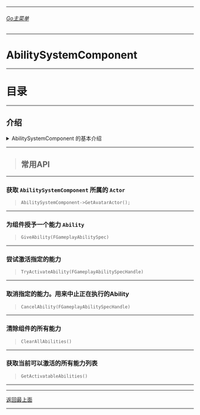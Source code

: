 ___________________________________________________________________________________________
###### [Go主菜单](../MainMenu.md)
___________________________________________________________________________________________
# AbilitySystemComponent

------

# 目录



------



## 介绍


<details>
<summary>AbilitySystemComponent 的基本介绍</summary>

>### AbilitySystemComponent 的基本概念
>
>`AbilitySystemComponent`（ASC）是Unreal Engine中的Gameplay Ability System（GAS）的核心组件之一。它用于管理和处理与游戏玩法相关的能力（Abilities）、效果（Effects）、属性（Attributes）以及状态（Gameplay Tags）等。ASC为角色或其他具有能力的对象（例如AI、可破坏的物体等）提供了一套框架，使得能力和效果的实现更加模块化和数据驱动。以下是ASC的一些主要功能和特点：
>
>### 1. **管理能力（Abilities）**
>
>- ASC负责激活、取消和管理与其关联的所有Gameplay Abilities。
>- 每个Ability都可以通过ASC来请求激活或取消，并且ASC会处理Ability的冷却、成本、条件等逻辑。
> 
> ### 2. **处理效果（Gameplay Effects）**
>
>- Gameplay Effects用于修改对象的属性值（例如生命值、速度等），并且ASC负责应用、移除和管理这些效果。
>- ASC可以处理效果的堆叠规则、持续时间和周期性效果（例如每秒伤害）。
> 
> ### 3. **属性系统（Attributes）**
>
>- ASC与Attribute Set配合使用，用于管理角色的各类属性，例如力量、敏捷、耐力等。
>- ASC提供了获取和修改属性值的接口，并可以通过Gameplay Effects来调整这些属性。
> 
> ### 4. **状态管理（Gameplay Tags）**
>
>- ASC利用Gameplay Tags来标识和管理角色或对象的状态，如“中毒”、“隐形”、“晕眩”等。
>- 这些标签可以与Abilities和Effects联动，用于控制能力的激活条件或效果的应用规则。
> 
> ### 5. **网络同步**
>
>- ASC设计上支持网络同步，使得在多人游戏中能力和效果的应用能够正确同步到客户端和服务器。
>- 它处理客户端预测、服务端验证等关键网络游戏开发中的同步问题。
> 
> ### 6. **事件与通知**
>
>- ASC提供了事件和委托，允许在Ability激活、效果应用、属性变化等事件发生时触发自定义逻辑。
>- 开发者可以利用这些事件来实现复杂的游戏机制，例如连击、特效触发等。
> 
> ### 7. **性能优化**
>
>- ASC和GAS框架本身是为性能优化而设计的，通过数据驱动的方式减少了蓝图逻辑的复杂性，并提升了大规模多人环境下的表现。
>
> ASC是GAS体系中非常灵活且功能强大的组件，适合用于实现复杂的游戏机制和效果。你在开发中可以通过继承和扩展它来实现自定义的行为，以满足特定的游戏需求。

------

</details>

------

>## 常用API

------

### 获取 `AbilitySystemComponent` 所属的 `Actor`

> ```CPP
> AbilitySystemComponent->GetAvatarActor();
> ```

------

### 为组件授予一个能力 `Ability`

> ```CPP
> GiveAbility(FGameplayAbilitySpec)
> ```

------

### 尝试激活指定的能力

> ```CPP
> TryActivateAbility(FGameplayAbilitySpecHandle)
> ```

------

### 取消指定的能力。用来中止正在执行的Ability

> ```CPP
> CancelAbility(FGameplayAbilitySpecHandle)
> ```

------

### 清除组件的所有能力

> ```CPP
> ClearAllAbilities()
> ```

------

### 获取当前可以激活的所有能力列表

> ```CPP
> GetActivatableAbilities()
> ```

------


















___________________________________________________________________________________________

[返回最上面](#Go主菜单)

___________________________________________________________________________________________
